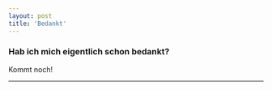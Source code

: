 ```yaml
---
layout: post
title: 'Bedankt'
---
```

### Hab ich mich eigentlich schon bedankt?

Kommt noch!

-----

